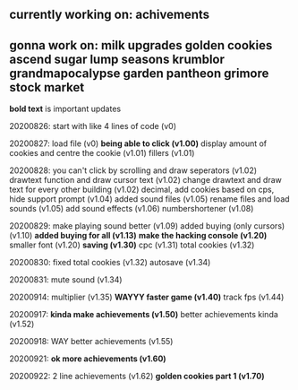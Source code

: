 currently working on:
achivements
---
gonna work on:
milk
upgrades
golden cookies
ascend
sugar lump
seasons
krumblor
grandmapocalypse
garden
pantheon
grimore
stock market
---

**bold text** is important updates

20200826:
start with like 4 lines of code (v0)

20200827:
load file (v0)
**being able to click (v1.00)**
display amount of cookies and centre the cookie (v1.01)
fillers (v1.01)

20200828:
you can't click by scrolling and draw seperators (v1.02)
drawtext function and draw cursor text (v1.02)
change drawtext and draw text for every other building (v1.02)
decimal, add cookies based on cps, hide support prompt (v1.04)
added sound files (v1.05)
rename files and load sounds (v1.05)
add sound effects (v1.06)
numbershortener (v1.08)

20200829:
make playing sound better (v1.09)
added buying (only cursors) (v1.10)
**added buying for all (v1.13)**
**make the hacking console (v1.20)**
smaller font (v1.20)
**saving (v1.30)**
cpc (v1.31)
total cookies (v1.32)

20200830:
fixed total cookies (v1.32)
autosave (v1.34)

20200831:
mute sound (v1.34)

20200914:
multiplier (v1.35)
**WAYYY faster game (v1.40)**
track fps (v1.44)

20200917:
**kinda make achievements (v1.50)**
better achievements kinda (v1.52)

20200918:
WAY better achievements (v1.55)

20200921:
**ok more achievements (v1.60)**

20200922:
2 line achievements (v1.62)
**golden cookies part 1 (v1.70)**